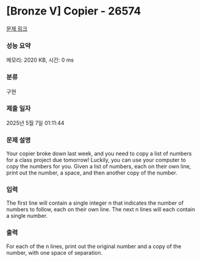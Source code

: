 # [Bronze V] Copier - 26574 

[문제 링크](https://www.acmicpc.net/problem/26574) 

### 성능 요약

메모리: 2020 KB, 시간: 0 ms

### 분류

구현

### 제출 일자

2025년 5월 7일 01:11:44

### 문제 설명

<p>Your copier broke down last week, and you need to copy a list of numbers for a class project due tomorrow! Luckily, you can use your computer to copy the numbers for you. Given a list of numbers, each on their own line, print out the number, a space, and then another copy of the number.</p>

### 입력 

 <p>The first line will contain a single integer n that indicates the number of numbers to follow, each on their own line. The next n lines will each contain a single number.</p>

### 출력 

 <p>For each of the n lines, print out the original number and a copy of the number, with one space of separation.</p>

